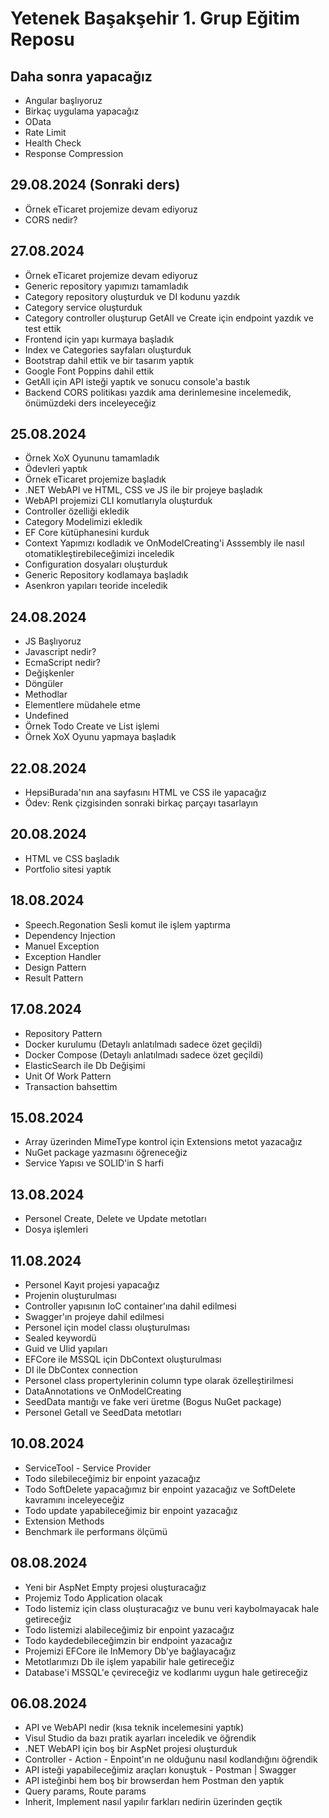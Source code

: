 # Yetenek Başakşehir 1. Grup Eğitim Reposu

## Daha sonra yapacağız
- Angular başlıyoruz
- Birkaç uygulama yapacağız
- OData
- Rate Limit
- Health Check
- Response Compression

## 29.08.2024 (Sonraki ders)
- Örnek eTicaret projemize devam ediyoruz
- CORS nedir?

## 27.08.2024
- Örnek eTicaret projemize devam ediyoruz
- Generic repository yapımızı tamamladık
- Category repository oluşturduk ve DI kodunu yazdık
- Category service oluşturduk
- Category controller oluşturup GetAll ve Create için endpoint yazdık ve test ettik
- Frontend için yapı kurmaya başladık
- Index ve Categories sayfaları oluşturduk
- Bootstrap dahil ettik ve bir tasarım yaptık
- Google Font Poppins dahil ettik
- GetAll için API isteği yaptık ve sonucu console'a bastık
- Backend CORS politikası yazdık ama derinlemesine incelemedik, önümüzdeki ders inceleyeceğiz

## 25.08.2024
- Örnek XoX Oyununu tamamladık
- Ödevleri yaptık
- Örnek eTicaret projemize başladık
- .NET WebAPI ve HTML, CSS ve JS ile bir projeye başladık
- WebAPI projemizi CLI komutlarıyla oluşturduk
- Controller özelliği ekledik
- Category Modelimizi ekledik
- EF Core kütüphanesini kurduk
- Context Yapımızı kodladık ve OnModelCreating'i Asssembly ile nasıl otomatikleştirebileceğimizi inceledik
- Configuration dosyaları oluşturduk
- Generic Repository kodlamaya başladık
- Asenkron yapıları teoride inceledik

## 24.08.2024
- JS Başlıyoruz
- Javascript nedir? 
- EcmaScript nedir?
- Değişkenler
- Döngüler
- Methodlar
- Elementlere müdahele etme
- Undefined
- Örnek Todo Create ve List işlemi
- Örnek XoX Oyunu yapmaya başladık

## 22.08.2024
- HepsiBurada'nın ana sayfasını HTML ve CSS ile yapacağız
- Ödev: Renk çizgisinden sonraki birkaç parçayı tasarlayın

## 20.08.2024
- HTML ve CSS başladık
- Portfolio sitesi yaptık

## 18.08.2024
- Speech.Regonation Sesli komut ile işlem yaptırma
- Dependency Injection
- Manuel Exception
- Exception Handler
- Design Pattern
- Result Pattern

## 17.08.2024
- Repository Pattern
- Docker kurulumu (Detaylı anlatılmadı sadece özet geçildi)
- Docker Compose (Detaylı anlatılmadı sadece özet geçildi)
- ElasticSearch ile Db Değişimi
- Unit Of Work Pattern
- Transaction bahsettim

## 15.08.2024
- Array üzerinden MimeType kontrol için Extensions metot yazacağız
- NuGet package yazmasını öğreneceğiz
- Service Yapısı ve SOLID'in S harfi

## 13.08.2024
- Personel Create, Delete ve Update metotları
- Dosya işlemleri

## 11.08.2024
- Personel Kayıt projesi yapacağız
- Projenin oluşturulması
- Controller yapısının IoC container'ına dahil edilmesi
- Swagger'ın projeye dahil edilmesi
- Personel için model classı oluşturulması
- Sealed keywordü
- Guid ve Ulid yapıları
- EFCore ile MSSQL için DbContext oluşturulması
- DI ile DbContex connection
- Personel class propertylerinin column type olarak özelleştirilmesi
- DataAnnotations ve OnModelCreating
- SeedData mantığı ve fake veri üretme (Bogus NuGet package)
- Personel Getall ve SeedData metotları

## 10.08.2024
- ServiceTool - Service Provider
- Todo silebileceğimiz bir enpoint yazacağız
- Todo SoftDelete yapacağımız bir enpoint yazacağız ve SoftDelete kavramını inceleyeceğiz
- Todo update yapabileceğimiz bir enpoint yazacağız
- Extension Methods
- Benchmark ile performans ölçümü

## 08.08.2024
- Yeni bir AspNet Empty projesi oluşturacağız
- Projemiz Todo Application olacak
- Todo listemiz için class oluşturacağız ve bunu veri kaybolmayacak hale getireceğiz
- Todo listemizi alabileceğimiz bir enpoint yazacağız
- Todo kaydedebileceğimzin bir endpoint yazacağız
- Projemizi EFCore ile InMemory Db'ye bağlayacağız
- Metotlarımızı Db ile işlem yapabilir hale getireceğiz
- Database'i MSSQL'e çevireceğiz ve kodlarımı uygun hale getireceğiz

## 06.08.2024
- API ve WebAPI nedir (kısa teknik incelemesini yaptık)
- Visul Studio da bazı pratik ayarları inceledik ve öğrendik
- .NET WebAPI için boş bir AspNet projesi oluşturduk
- Controller - Action - Enpoint'ın ne olduğunu nasıl kodlandığını öğrendik
- API isteği yapabileceğimiz araçları konuştuk - Postman | Swagger
- API isteğinbi hem boş bir browserdan hem Postman den yaptık
- Query params, Route params
- Inherit, Implement nasıl yapılır farkları nedirin üzerinden geçtik